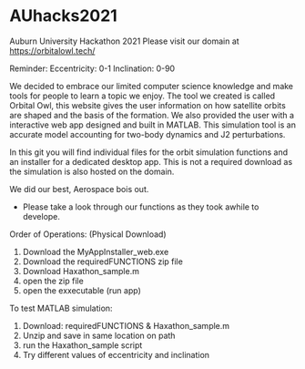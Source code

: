 # AUhacks2021
Auburn University Hackathon 2021
Please visit our domain at https://orbitalowl.tech/

Reminder: 
Eccentricity: 0-1
Inclination: 0-90

We decided to embrace our limited computer science knowledge and make tools for people to learn a topic we enjoy. The tool we created is called Orbital Owl, this website gives the user information on how satellite orbits are shaped and the basis of the formation. We also provided the user with a interactive web app designed and built in MATLAB. This simulation tool is an accurate model accounting for two-body dynamics and J2 perturbations. 

In this git you will find individual files for the orbit simulation functions and an installer for a dedicated desktop app. This is not a required download as the simulation is also hosted on the domain. 

We did our best, 
Aerospace bois out.










* Please take a look through our functions as they took awhile to develope.

Order of Operations: (Physical Download)
  1. Download the MyAppInstaller_web.exe
  2. Download the requiredFUNCTIONS zip file
  3. Download Haxathon_sample.m 
  4. open the zip file
  5. open the exxecutable (run app)

To test MATLAB simulation:
1. Download: requiredFUNCTIONS &  Haxathon_sample.m
2. Unzip and save in same location on path
3. run the Haxathon_sample script
4. Try different values of eccentricity and inclination
